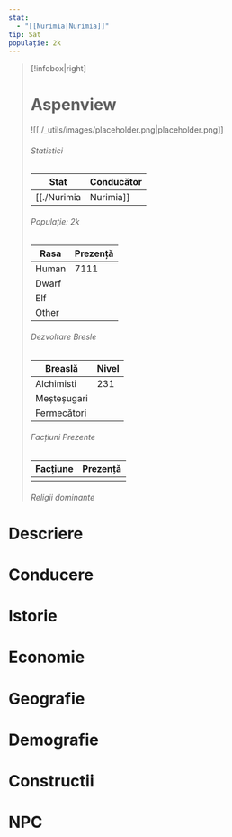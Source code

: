 ```yaml
---
stat:
  - "[[Nurimia|Nurimia]]"
tip: Sat
populație: 2k
---
```


> [!infobox|right]
> # Aspenview
> ![[./_utils/images/placeholder.png|placeholder.png]]
> ###### Statistici
> | Stat | Conducător |  
> |---| --- | 
> |[[./Nurimia|Nurimia]]|| 
> ###### Populație: 2k 
> | Rasa | Prezență |
> | ---- | ---- |
> | Human | 7111 |
> | Dwarf |  |
> | Elf |  |
> | Other |  |
> ###### Dezvoltare Bresle
> | Breaslă | Nivel |
> | ---- | ---- |
> | Alchimisti |  231|
> | Meșteșugari | |
> | Fermecători | |
> ###### Facțiuni Prezente
> | Facțiune | Prezență |
> |---|---|
> | | |
> ###### Religii dominante
# Descriere
# Conducere
# Istorie
# Economie
# Geografie
# Demografie
# Constructii
# NPC
<div><ul class="dataview list-view-ul"></ul></div>
<div><ul class="dataview list-view-ul"></ul></div>
